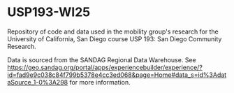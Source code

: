 # USP193-WI25
Repository of code and data used in the mobility group's research for the University of California, San Diego course USP 193: San Diego Community Research.

Data is sourced from the SANDAG Regional Data Warehouse. See https://geo.sandag.org/portal/apps/experiencebuilder/experience/?id=fad9e9c038c84f799b5378e4cc3ed068&page=Home#data_s=id%3AdataSource_1-0%3A298 for more information.
